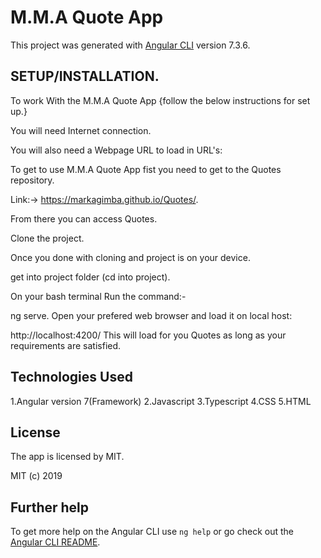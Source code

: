 # M.M.A Quote App

This project was generated with [Angular CLI](https://github.com/angular/angular-cli) version 7.3.6.

## SETUP/INSTALLATION.
To work With the M.M.A Quote App {follow the below instructions for set up.}

You will need Internet connection.

You will also need a Webpage URL to load in URL's:

To get to use M.M.A Quote App fist you need to get to the Quotes repository.

Link:-> https://markagimba.github.io/Quotes/.

From there you can access Quotes.

Clone the project.

Once you done with cloning and project is on your device.

get into project folder (cd into project).

On your bash terminal Run the command:-

ng serve.
Open your prefered web browser and load it on local host:

http://localhost:4200/
This will load for you Quotes as long as your requirements are satisfied.


## Technologies Used
1.Angular version 7(Framework)
2.Javascript
3.Typescript
4.CSS
5.HTML

## License
The app is licensed by MIT.

MIT (c) 2019

## Further help

To get more help on the Angular CLI use `ng help` or go check out the [Angular CLI README](https://github.com/angular/angular-cli/blob/master/README.md).
